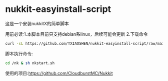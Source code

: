 # nukkit-easyinstall-script

这是一个安装nukkitX的简单脚本

用前必读:1.本脚本目前只支持debian系linux，后续可能会更新
2.下载命令 
```bash
curl -sL https://github.com/TXIAOSHEN/nukkit-easyinstall-script/raw/main/debian_nkinstall.sh
```

脚本执行命令:
```bash
cd /nk & sh nkstart.sh
```

使用的项目:https://github.com/CloudburstMC/Nukkit
